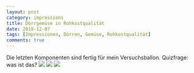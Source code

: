 ```yaml
---
layout: post
category: impressions
title: Dörrgemüse in Rohkostqualität
date: 2018-12-07
tags: [Impressionen, Dörren, Gemüse, Rohkostqualität]
comments: true
---
```

Die letzten Komponenten sind fertig für mein Versuchsballon. Quizfrage: was ist das?
<img class="image fit" src="{{site.baseurl}}/images/2018-12-07-Doerrgemüse-teaser/doerrgemuese0.jpg"/>
<img class="image fit" src="{{site.baseurl}}/images/2018-12-07-Doerrgemüse-teaser/doerrgemuese1.jpg"/>
<img class="image fit" src="{{site.baseurl}}/images/2018-12-07-Doerrgemüse-teaser/doerrgemuese2.jpg"/>
